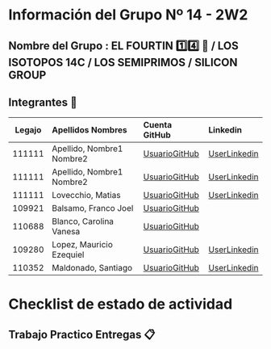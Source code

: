 # Información del Grupo Nº 14 - 2W2


## Nombre del Grupo : EL FOURTIN :one::four: :muscle: / LOS ISOTOPOS 14C / LOS SEMIPRIMOS / SILICON GROUP


## Integrantes :busts_in_silhouette:

| Legajo| Apellidos Nombres  | Cuenta GitHub | Linkedin
| :------: | :-------- | :-------- | :-------- |
| 111111 | Apellido, Nombre1 Nombre2 |[UsuarioGitHub](https://github.com/xxxx)|[UserLinkedin](https://ar.linkedin.com/)|
| 111111 | Apellido, Nombre1 Nombre2 |[UsuarioGitHub](https://github.com/xxxx)|[UserLinkedin](https://ar.linkedin.com/)|
| 111111 | Lovecchio, Matias |[UsuarioGitHub](https://github.com/110437-2w2-MatiasLovecchio)|[UserLinkedin](linkedin.com/in/matías-lovecchio-42414524)|
| 109921 | Balsamo, Franco Joel |[UsuarioGitHub](https://github.com/109921-FrancoBalsamo-2w2)
| 110688 | Blanco, Carolina Vanesa |[UsuarioGitHub](https://github.com/1106882w2BlancoCarolina)||
| 109280 | Lopez, Mauricio Ezequiel |[UsuarioGitHub](https://github.com/MauricioLopez-109280)|[UserLinkedin](https://ar.linkedin.com/)|
| 110352 | Maldonado, Santiago |[UsuarioGitHub](https://github.com/santimaldonado)|[UserLinkedin](https://www.linkedin.com/in/santiagomaldonado23/)|

# Checklist de estado de actividad

## Trabajo Practico Entregas :clipboard:
- [ ] Entrega Primera Parte
- [ ] Entrega Segunda Parte
- [ ] Entrega Tercera Parte

## Trello :clipboard:
- [ ] Capturas del tablero de Trello
